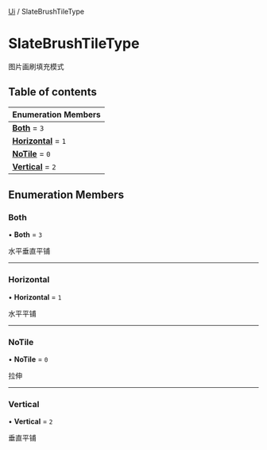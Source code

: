 [Ui](../groups/Core.Ui.md) / SlateBrushTileType

# SlateBrushTileType <Badge type="tip" text="Enumeration" /> <Score text="SlateBrushTileType" />

图片画刷填充模式

## Table of contents

| Enumeration Members |
| :-----|
| **[Both](mw.SlateBrushTileType.md#both)** = ``3`` <br> |
| **[Horizontal](mw.SlateBrushTileType.md#horizontal)** = ``1`` <br> |
| **[NoTile](mw.SlateBrushTileType.md#notile)** = ``0`` <br> |
| **[Vertical](mw.SlateBrushTileType.md#vertical)** = ``2`` <br> |

## Enumeration Members

### Both <Score text="Both" /> 

• **Both** = ``3``

水平垂直平铺

___

### Horizontal <Score text="Horizontal" /> 

• **Horizontal** = ``1``

水平平铺

___

### NoTile <Score text="NoTile" /> 

• **NoTile** = ``0``

拉伸

___

### Vertical <Score text="Vertical" /> 

• **Vertical** = ``2``

垂直平铺
